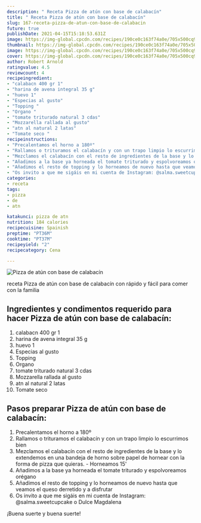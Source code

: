 ```yaml
---
description: " Receta Pizza de atún con base de calabacín"
title: " Receta Pizza de atún con base de calabacín"
slug: 167-receta-pizza-de-atun-con-base-de-calabacin
future: true
publishDate: 2021-04-15T15:18:53.631Z
image: https://img-global.cpcdn.com/recipes/190ce0c163f74a0e/705x500cq90/pizza-de-atun-con-base-de-calabacin-foto-principal.jpg
thumbnail: https://img-global.cpcdn.com/recipes/190ce0c163f74a0e/705x500cq90/pizza-de-atun-con-base-de-calabacin-foto-principal.jpg
image: https://img-global.cpcdn.com/recipes/190ce0c163f74a0e/705x500cq90/pizza-de-atun-con-base-de-calabacin-foto-principal.jpg
cover: https://img-global.cpcdn.com/recipes/190ce0c163f74a0e/705x500cq90/pizza-de-atun-con-base-de-calabacin-foto-principal.jpg
author: Robert Arnold
ratingvalue: 4.5
reviewcount: 4
recipeingredient:
- "calabacn 400 gr 1"
- "harina de avena integral 35 g"
- "huevo 1"
- "Especias al gusto"
- "Topping "
- "Organo "
- "tomate triturado natural 3 cdas"
- "Mozzarella rallada al gusto"
- "atn al natural 2 latas"
- "Tomate seco "
recipeinstructions:
- "Precalentamos el horno a 180º"
- "Rallamos o trituramos el calabacín y con un trapo limpio lo escurrimos bien"
- "Mezclamos el calabacín con el resto de ingredientes de la base y lo extendemos en una bandeja de horno sobre papel de hornear con la forma de pizza que quieras. Horneamos 15&#39;"
- "Añadimos a la base ya horneada el tomate triturado y espolvoreamos orégano"
- "Añadimos el resto de topping y lo horneamos de nuevo hasta que veamos el queso derretido y a disfrutar"
- "Os invito a que me sigáis en mi cuenta de Instagram: @salma.sweetcupcake o Dulce Magdalena"
categories:
- receta
tags:
- pizza
- de
- atn

katakunci: pizza de atn 
nutrition: 184 calories
recipecuisine: Spainish
preptime: "PT36M"
cooktime: "PT37M"
recipeyield: "2"
recipecategory: Cena

---
```



![Pizza de atún con base de calabacín](https://img-global.cpcdn.com/recipes/190ce0c163f74a0e/705x500cq90/pizza-de-atun-con-base-de-calabacin-foto-principal.jpg)

receta Pizza de atún con base de calabacín con rápido y fácil para comer con la familia

<!--inarticleads1-->

## Ingredientes y condimentos requerido para hacer Pizza de atún con base de calabacín:

1. calabacn 400 gr 1
1. harina de avena integral 35 g
1. huevo 1
1. Especias al gusto
1. Topping 
1. Organo 
1. tomate triturado natural 3 cdas
1. Mozzarella rallada al gusto
1. atn al natural 2 latas
1. Tomate seco 



<!--inarticleads2-->

## Pasos preparar Pizza de atún con base de calabacín:

1. Precalentamos el horno a 180º
1. Rallamos o trituramos el calabacín y con un trapo limpio lo escurrimos bien
1. Mezclamos el calabacín con el resto de ingredientes de la base y lo extendemos en una bandeja de horno sobre papel de hornear con la forma de pizza que quieras. - Horneamos 15&#39;
1. Añadimos a la base ya horneada el tomate triturado y espolvoreamos orégano
1. Añadimos el resto de topping y lo horneamos de nuevo hasta que veamos el queso derretido y a disfrutar
1. Os invito a que me sigáis en mi cuenta de Instagram: @salma.sweetcupcake o Dulce Magdalena



¡Buena suerte y buena suerte!

